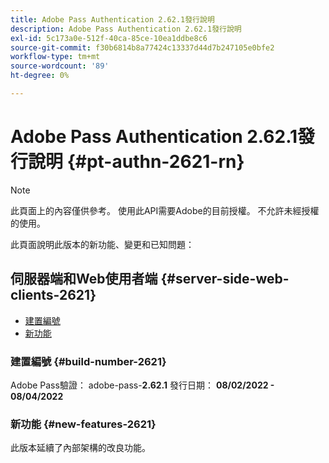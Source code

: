 ```yaml
---
title: Adobe Pass Authentication 2.62.1發行說明
description: Adobe Pass Authentication 2.62.1發行說明
exl-id: 5c173a0e-512f-40ca-85ce-10ea1ddbe8c6
source-git-commit: f30b6814b8a77424c13337d44d7b247105e0bfe2
workflow-type: tm+mt
source-wordcount: '89'
ht-degree: 0%

---
```


# Adobe Pass Authentication 2.62.1發行說明 {#pt-authn-2621-rn}

>[!NOTE]
>
>此頁面上的內容僅供參考。 使用此API需要Adobe的目前授權。 不允許未經授權的使用。

此頁面說明此版本的新功能、變更和已知問題：

## 伺服器端和Web使用者端 {#server-side-web-clients-2621}

* [建置編號](#build-number-2621)
* [新功能](#new-features-2621)

### 建置編號 {#build-number-2621}

Adobe Pass驗證： adobe-pass-**2.62.1**
發行日期： **08/02/2022 - 08/04/2022**

### 新功能 {#new-features-2621}

此版本延續了內部架構的改良功能。
